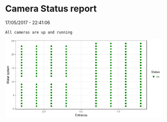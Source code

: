 Camera Status report
================
17/05/2017 - 22:41:06

    All cameras are up and running

![](camreport_files/figure-markdown_github/unnamed-chunk-2-1.png)
